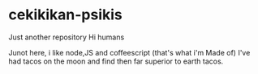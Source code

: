 # cekikikan-psikis
Just another repository
Hi humans


Junot here, i like node,JS and coffeescript (that's what i'm Made of)
I've had tacos on the moon and find then far superior to earth tacos.
